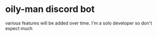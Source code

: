 # oily-man discord bot

various features will be added over time. I'm a solo developer so don't expect much
